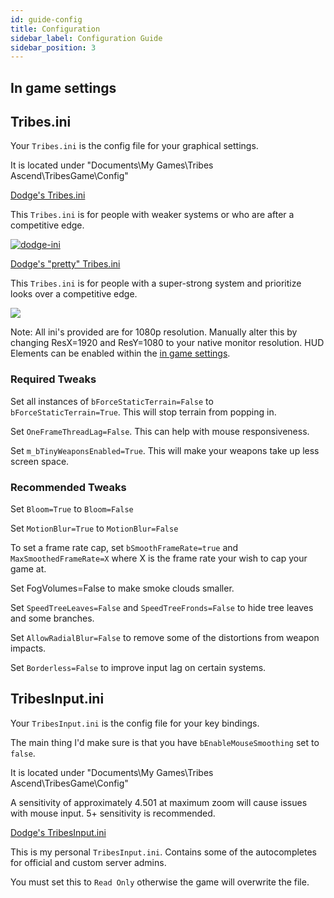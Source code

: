 ```yaml
---
id: guide-config
title: Configuration
sidebar_label: Configuration Guide
sidebar_position: 3
---
```


## In game settings

## Tribes.ini

Your `Tribes.ini` is the config file for your graphical settings. 

It is located under "Documents\My Games\Tribes Ascend\TribesGame\Config\"

[Dodge's Tribes.ini](/text/dodges-ini/tribes.ini) 

This `Tribes.ini` is for people with weaker systems or who are after a competitive edge.

[![dodge-ini](/img/dodge-ini.png)](/text/dodges-ini/tribes.ini)

[Dodge's "pretty" Tribes.ini](/text/dodges-pretty-ini/tribes.ini)

This `Tribes.ini` is for people with a super-strong system and prioritize looks over a competitive edge. 

[![](/img/dodge-pretty-ini.png)](/text/dodges-pretty-ini/tribes.ini)

Note: All ini's provided are for 1080p resolution. Manually alter this by changing ResX=1920 and ResY=1080 to your native monitor resolution. HUD Elements can be enabled within the [in game settings](guide-config#in-game-settings).

### Required Tweaks

Set all instances of `bForceStaticTerrain=False` to `bForceStaticTerrain=True`. This will stop terrain from popping in.

Set `OneFrameThreadLag=False`. This can help with mouse responsiveness.

Set `m_bTinyWeaponsEnabled=True`. This will make your weapons take up less screen space.

### Recommended Tweaks

Set `Bloom=True` to `Bloom=False`

Set `MotionBlur=True` to `MotionBlur=False`

To set a frame rate cap, set `bSmoothFrameRate=true` and `MaxSmoothedFrameRate=X` where X is the frame rate your wish to cap your game at.

Set FogVolumes=False to make smoke clouds smaller.

Set `SpeedTreeLeaves=False` and `SpeedTreeFronds=False` to hide tree leaves and some branches.

Set `AllowRadialBlur=False` to remove some of the distortions from weapon impacts.

Set `Borderless=False` to improve input lag on certain systems.


## TribesInput.ini

Your `TribesInput.ini` is the config file for your key bindings.

The main thing I'd make sure is that you have `bEnableMouseSmoothing` set to `false`.

It is located under "Documents\My Games\Tribes Ascend\TribesGame\Config\"

A sensitivity of approximately 4.501 at maximum zoom will cause issues with mouse input. 5+ sensitivity is recommended.

[Dodge's TribesInput.ini](/text/dodges-input-ini/tribesinput.ini)

This is my personal `TribesInput.ini`. Contains some of the autocompletes for official and custom server admins.

You must set this to `Read Only` otherwise the game will overwrite the file. 